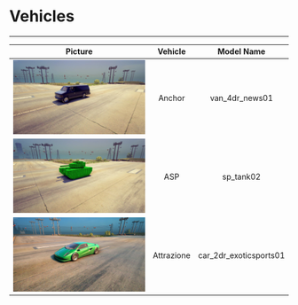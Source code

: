 # Vehicles

---

| Picture | Vehicle | Model Name |
|:-------:|:-------:|:----------:|
| ![alt text](https://raw.githubusercontent.com/K3rhos/SR3MP-Docs/main/docs/images/vehicles/anchor.jpg "Car") | Anchor | van_4dr_news01 |
| ![alt text](https://raw.githubusercontent.com/K3rhos/SR3MP-Docs/main/docs/images/vehicles/asp.jpg "Car") | ASP | sp_tank02 |
| ![alt text](https://raw.githubusercontent.com/K3rhos/SR3MP-Docs/main/docs/images/vehicles/attrazione.jpg "Car") | Attrazione | car_2dr_exoticsports01 |
